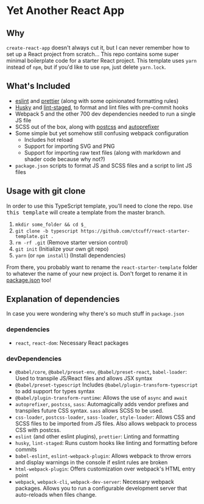 # Yet Another React App

## Why

`create-react-app` doesn't always cut it, but I can never remember how to set up a React project from scratch... This repo contains some super minimal boilerplate code for a starter React project. This template uses `yarn` instead of `npm`, but if you'd like to use `npm`, just delete `yarn.lock`.

## What's Included

- [eslint](https://github.com/eslint/eslint) and [prettier](https://github.com/prettier/prettier) (along with some opinionated formatting rules)
- [Husky](https://github.com/typicode/husky) and [lint-staged](https://github.com/okonet/lint-staged), to format and lint files with pre-commit hooks
- Webpack 5 and the other 700 dev dependencies needed to run a single JS file
- SCSS out of the box, along with [postcss](https://github.com/postcss/postcss) and [autoprefixer](https://github.com/postcss/autoprefixer)
- Some simple but yet somehow still confusing webpack configuration
  - Includes hot reload
  - Support for importing SVG and PNG
  - Support for importing raw text files (along with markdown and shader code because why not?)
- `package.json` scripts to format JS and SCSS files and a script to lint JS files

## Usage with git clone

In order to use this TypeScript template, you'll need to clone the repo. <kbd>Use this template</kbd> will create a template from the master branch.

1. `mkdir some_folder && cd $_`
2. `git clone -b typescript https://github.com/ctcuff/react-starter-template.git .`
3. `rm -rf .git` (Remove starter version control)
4. `git init` (Initialize your own git repo)
5. `yarn` (or `npm install`) (Install dependencies)

From there, you probably want to rename the `react-starter-template` folder to whatever the name of your new project is. Don't forget to rename it in [package.json](https://github.com/ctcuff/react-starter-template/blob/master/package.json#L2) too!

## Explanation of dependencies

In case you were wondering why there's so much stuff in `package.json`

### dependencies

- `react`, `react-dom`: Necessary React packages

### devDependencies

- `@babel/core`, `@babel/preset-env`, `@babel/preset-react`, `babel-loader`: Used to transpile JS/React files and allows JSX syntax
- `@babel/preset-typescript` Includes `@babel/plugin-transform-typescript` to add support for types syntax
- `@babel/plugin-transform-runtime`: Allows the use of `async` and `await`
- `autoprefixer`, `postcss`, `sass`: Automagically adds vendor prefixes and transpiles future CSS syntax. `sass` allows SCSS to be used.
- `css-loader`, `postcss-loader`, `sass-loader`, `style-loader`: Allows CSS and SCSS files to be imported from JS files. Also allows webpack to process CSS with postcss.
- `eslint` (and other eslint plugins), `prettier`: Linting and formatting
- `husky`, `lint-staged`: Runs custom hooks like linting and formatting before commits
- `babel-eslint`, `eslint-webpack-plugin`: Allows webpack to throw errors and display warnings in the console if eslint rules are broken
- `html-webpack-plugin`: Offers customization over webpack's HTML entry point
- `webpack`, `webpack-cli`, `webpack-dev-server`: Necessary webpack packages. Allows you to run a configurable development server that auto-reloads when files change.
